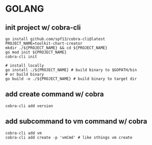 # GOLANG

## init project w/ cobra-cli
```
go install github.com/spf13/cobra-cli@latest
PROJECT_NAME=toolkit-chart-creator
mkdir ./${PROJECT_NAME} && cd ${PROJECT_NAME} 
go mod init ${PROJECT_NAME}
cobra-cli init

# install locally 
go install ./${PROJECT_NAME} # build binary to $GOPATH/bin
# or build binary
go build -o ./${PROJECT_NAME} # build binary to target dir
```

## add create command w/ cobra
```
cobra-cli add version
```

## add subcommand to vm command w/ cobra 
```
cobra-cli add vm
cobra-cli add create -p 'vmCmd' # like sthings vm create
```
